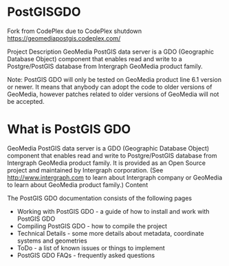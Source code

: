 # PostGISGDO
Fork from CodePlex due to CodePlex shutdown
https://geomediapostgis.codeplex.com/


Project Description
GeoMedia PostGIS data server is a GDO (Geographic Database Object) component that enables read and write to a Postgre/PostGIS database from Intergraph GeoMedia product family.


Note: PostGIS GDO will only be tested on GeoMedia product line 6.1 version or newer. It means that anybody can adopt the code to older versions of GeoMedia, however patches related to older versions of GeoMedia will not be accepted.

# What is PostGIS GDO

GeoMedia PostGIS data server is a GDO (Geographic Database Object) component that enables read and write to Postgre/PostGIS database from Intergraph GeoMedia product family. It is provided as an Open Source project and maintained by Intergraph corporation. (See http://www.intergraph.com to learn about Intergraph company or GeoMedia to learn about GeoMedia product family.)
Content

The PostGIS GDO documentation consists of the following pages
- Working with PostGIS GDO - a guide of how to install and work with PostGIS GDO
- Compiling PostGIS GDO - how to compile the project
- Technical Details - some more details about metadata, coordinate systems and geometries
- ToDo - a list of known issues or things to implement
- PostGIS GDO FAQs - frequently asked questions
